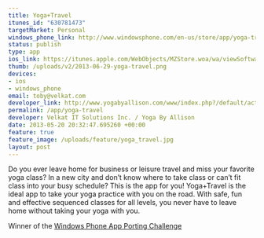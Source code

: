 ```yaml
---
title: Yoga+Travel
itunes_id: "630781473"
targetMarket: Personal
windows_phone_link: http://www.windowsphone.com/en-us/store/app/yoga-travel/b085d205-079c-448d-8b5f-c7840dd572ae
status: publish
type: app
ios_link: https://itunes.apple.com/WebObjects/MZStore.woa/wa/viewSoftware?id=630781473&mt=8
thumb: /uploads/v2/2013-06-29-yoga-travel.png
devices:
- ios
- windows_phone
email: toby@velkat.com
developer_link: http://www.yogabyallison.com/www/index.php?/default/action/products/
permalink: /app/yoga-travel
developer: Velkat IT Solutions Inc. / Yoga By Allison
date: 2013-05-20 20:32:47.695260 +00:00
feature: true
feature_image: /uploads/feature/yoga_travel.jpg
layout: post
---
```


Do you ever leave home for business or leisure travel and miss your favorite yoga class? In a new city and don’t know where to take class or can’t fit class into your busy schedule? This is the app for you! Yoga+Travel is the ideal app to take your yoga practice with you on the road. With safe, fun and effective sequenced classes for all levels, you never have to leave home without taking your yoga with you.

Winner of the [Windows Phone App Porting Challenge](http://www.phonegapwpchallenge.com/)
